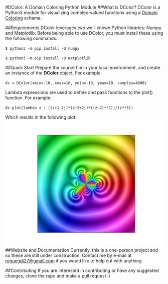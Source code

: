 #DColor: A Domain Coloring Python Module
##What is DColor?
DColor is a Python3 module for visualizing complex-valued functions using a [Domain Coloring](https://en.wikipedia.org/wiki/Domain_coloring) scheme.

##Requirements
DColor leverages two well-known Python libraries: Numpy and Matplotlib. Before being able to use DColor, you must install these using the following commands:

`$ python3 -m pip install -U numpy`

`$ python3 -m pip install -U matplotlib`

##Quick Start
Prepare the source file in your local environment, and create an instance of the **DColor** object. For example:

`dc = DColor(xmin=-10, xmax=10, ymin=-10, ymax=10, samples=4000)`

Lambda expressions are used to define and pass functions to the plot() function. For example:

`dc.plot(lambda z : ((z+1-2j)*(z+2+2j)*((z-2)**2))/(z**3))`

Which results in the following plot:
![Example 1](/images/ex1.png)
##Website and Documentation
Currently, this is a one-person project and so these are still under construction. Contact me by e-mail at roguegdi27@gmail.com if you would like to help out with anything.

##Contributing
If you are interested in contributing or have any suggested changes, clone the repo and make a pull request :)
